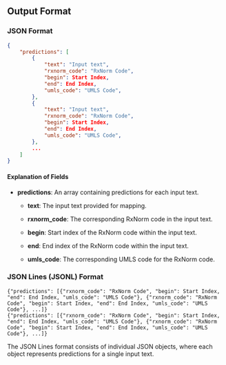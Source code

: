 ## Output Format

### JSON Format

```json
{
    "predictions": [
        {
            "text": "Input text",
            "rxnorm_code": "RxNorm Code",
            "begin": Start Index,
            "end": End Index,
            "umls_code": "UMLS Code",
        },
        {
            "text": "Input text",
            "rxnorm_code": "RxNorm Code",
            "begin": Start Index,
            "end": End Index,
            "umls_code": "UMLS Code",
        },
        ...
    ]
}

```

#### Explanation of Fields

- **predictions**: An array containing predictions for each input text.

  - **text**: The input text provided for mapping.

  - **rxnorm_code**: The corresponding RxNorm code in the input text.

  - **begin**: Start index of the RxNorm code within the input text.

  - **end**: End index of the RxNorm code within the input text.

  - **umls_code**: The corresponding UMLS code for the RxNorm code.


### JSON Lines (JSONL) Format

```
{"predictions": [{"rxnorm_code": "RxNorm Code", "begin": Start Index, "end": End Index, "umls_code": "UMLS Code"}, {"rxnorm_code": "RxNorm Code", "begin": Start Index, "end": End Index, "umls_code": "UMLS Code"}, ...]}
{"predictions": [{"rxnorm_code": "RxNorm Code", "begin": Start Index, "end": End Index, "umls_code": "UMLS Code"}, {"rxnorm_code": "RxNorm Code", "begin": Start Index, "end": End Index, "umls_code": "UMLS Code"}, ...]}
```

The JSON Lines format consists of individual JSON objects, where each object represents predictions for a single input text.